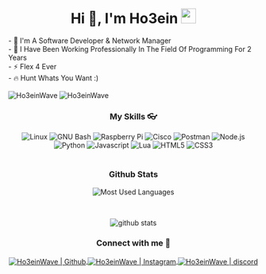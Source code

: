 

<h1 align="center">Hi 👋, I'm Ho3ein <img src="https://cdn.discordapp.com/emojis/772075111384743946.gif?v=11" width="30"/></h1>
- 🚀 I'm A Software Developer & Network Manager
<br />
- 🌱 I Have Been Working Professionally In The Field Of Programming For 2 Years
<br />
- ⚡ Flex 4 Ever
<br />
- 🔥 Hunt Whats You Want :)
<br />
<br />
<img src="https://komarev.com/ghpvc/?username=Ho3einWave&label=Profile%20views&color=0e75b6&style=flat" alt="Ho3einWave" /> 
<img src="https://img.shields.io/badge/Open%20Source-%E2%99%A1-blue" alt="Ho3einWave" />

<h3 align="center">My Skills 👓</h3>
<div align="center">
<img alt="Linux" title="Linux"  src="http://img.shields.io/badge/-Linux-FCC624?style=flat-square&logo=Linux&logoColor=000000" />
<img  alt="GNU Bash" title="Raspberry Pi"  src="http://img.shields.io/badge/-Raspberry Pi-A22846?style=flat-square&logo=raspberry-pi&logoColor=FFFFFF" />
<img  alt="Raspberry Pi" title="GNU Bash"  src="http://img.shields.io/badge/-GNU Bash-4EAA25?style=flat-square&logo=gnu-bash&logoColor=FFFFFF" />
<img  alt="Cisco" title="Cisco"  src="http://img.shields.io/badge/-Cisco-1BA0D7?style=flat-square&logo=cisco&logoColor=FFFFFF" />
<img  alt="Postman" title="Postman"  src="http://img.shields.io/badge/-Postman-FF6C37?style=flat-square&logo=Postman&logoColor=FFFFFF" />
<img  alt="Node.js" title="Node.js"  src="http://img.shields.io/badge/-Node.js-339933?style=flat-square&logo=node.js&logoColor=FFFFFF" />

<img  alt="Python" title="Python"  src="http://img.shields.io/badge/-Python-3776AB?style=flat-square&logo=python&logoColor=ffffff" />
<img  alt="Javascript" title="Javascript"  src="http://img.shields.io/badge/-Javascript-F7DF1E?style=flat-square&logo=Javascript&logoColor=000000" />
<img  alt="Lua" title="Lua"  src="http://img.shields.io/badge/-Lua-2C2D72?style=flat-square&logo=Lua&logoColor=FFFFFF" />
<img  alt="HTML5" title="HTML5"  src="http://img.shields.io/badge/-HTML5-E34F26?style=flat-square&logo=HTML5&logoColor=FFFFFF" />
<img alt="CSS3" title="CSS3"  src="http://img.shields.io/badge/-CSS3-1572B6?style=flat-square&logo=CSS3&logoColor=FFFFFF" />
</div>




<br />

<h3 align="center">Github Stats </h3>
<div align="center">

![Most Used Languages](https://github-readme-stats.vercel.app/api/top-langs/?username=Ho3einwave&langs_count=10&layout=compact&theme=react&hide_border=true&bg_color=0D1117&title_color=3E98B4&icon_color=3E98B4)
  
<br />

![github stats](https://github-readme-stats.vercel.app/api?username=ho3einwave&theme=gruvbox_duo&show_icons=true&include_all_commits=true&count_private=true&theme=react&hide_border=true&bg_color=0D1117&title_color=3E98B4&icon_color=3E98B4)

</div>


<h3 align="center">Connect with me 📩</h3>
<div align="center">
<a href="https://github.com/Ho3einWave">
<img align="center" alt="Ho3einWave | Github"  src="http://img.shields.io/badge/-Github-181717?style=flat-square&logo=github&logoColor=FFFFFF" />
</a>
<a href="https://www.instagram.com/Ho3einwave_/">
<img align="center" alt="Ho3einWave | Instagram"  src="http://img.shields.io/badge/-Instagram-E4405F?style=flat-square&logo=instagram&logoColor=FFFFFF" />
</a>
<a href="https://discord.gg/b5fVq7fs2s">
<img align="center" alt="Ho3einWave | discord"  src="http://img.shields.io/badge/-Discord-7289DA?style=flat-square&logo=discord&logoColor=FFFFFF" />
</a>
</div>


[github]: https://github.com/Ho3einWave
[Instagram]: https://www.instagram.com/Ho3ein_Wave/
[discord]: https://discord.gg/KZD3BxrGSk

